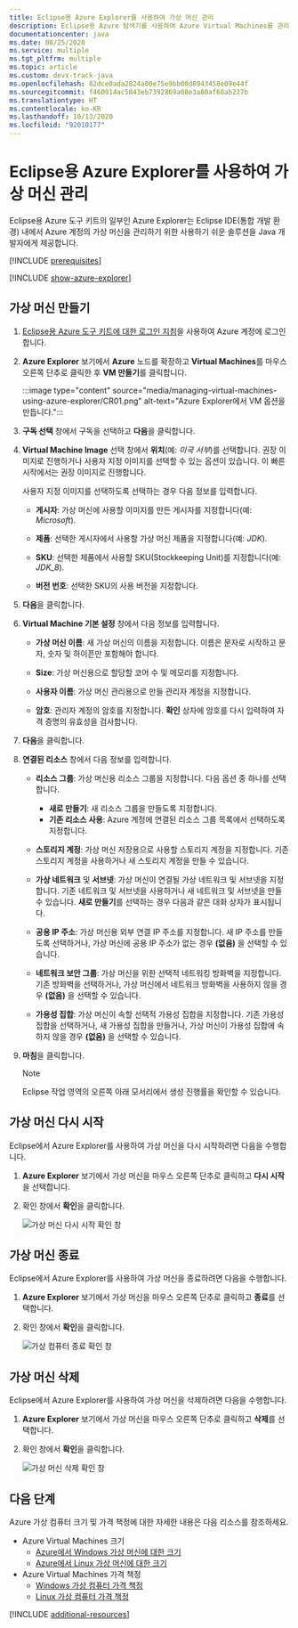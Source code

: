 ```yaml
---
title: Eclipse용 Azure Explorer를 사용하여 가상 머신 관리
description: Eclipse용 Azure 탐색기를 사용하여 Azure Virtual Machines를 관리하는 방법을 알아봅니다.
documentationcenter: java
ms.date: 08/25/2020
ms.service: multiple
ms.tgt_pltfrm: multiple
ms.topic: article
ms.custom: devx-track-java
ms.openlocfilehash: 82dce0ada2824a00e75e9bb00d8943458e09e44f
ms.sourcegitcommit: f460914ac5843eb7392869a08e3a80af68ab227b
ms.translationtype: HT
ms.contentlocale: ko-KR
ms.lasthandoff: 10/13/2020
ms.locfileid: "92010177"
---
```

# <a name="manage-virtual-machines-by-using-the-azure-explorer-for-eclipse"></a>Eclipse용 Azure Explorer를 사용하여 가상 머신 관리

Eclipse용 Azure 도구 키트의 일부인 Azure Explorer는 Eclipse IDE(통합 개발 환경) 내에서 Azure 계정의 가상 머신을 관리하기 위한 사용하기 쉬운 솔루션을 Java 개발자에게 제공합니다.

[!INCLUDE [prerequisites](includes/prerequisites.md)]

[!INCLUDE [show-azure-explorer](includes/show-azure-explorer.md)]

## <a name="create-a-virtual-machine"></a>가상 머신 만들기

1. [Eclipse용 Azure 도구 키트에 대한 로그인 지침](./sign-in-instructions.md)을 사용하여 Azure 계정에 로그인합니다.

1. **Azure Explorer** 보기에서 **Azure** 노드를 확장하고 **Virtual Machines**를 마우스 오른쪽 단추로 클릭한 후 **VM 만들기**를 클릭합니다.

   :::image type="content" source="media/managing-virtual-machines-using-azure-explorer/CR01.png" alt-text="Azure Explorer에서 VM 옵션을 만듭니다.":::

1. **구독 선택** 창에서 구독을 선택하고 **다음**을 클릭합니다.

1. **Virtual Machine Image** 선택 창에서 **위치**(예: *미국 서부*)를 선택합니다. 권장 이미지로 진행하거나 사용자 지정 이미지를 선택할 수 있는 옵션이 있습니다. 이 빠른 시작에서는 권장 이미지로 진행합니다. 

   사용자 지정 이미지를 선택하도록 선택하는 경우 다음 정보를 입력합니다.
   * **게시자**: 가상 머신에 사용할 이미지를 만든 게시자를 지정합니다(예: *Microsoft*).

   * **제품**: 선택한 게시자에서 사용할 가상 머신 제품을 지정합니다(예: *JDK*).

   * **SKU**: 선택한 제품에서 사용할 SKU(Stockkeeping Unit)를 지정합니다(예: *JDK_8*).

   * **버전 번호**: 선택한 SKU의 사용 버전을 지정합니다.

1. **다음**을 클릭합니다.

1. **Virtual Machine 기본 설정** 창에서 다음 정보를 입력합니다.

   * **가상 머신 이름**: 새 가상 머신의 이름을 지정합니다. 이름은 문자로 시작하고 문자, 숫자 및 하이픈만 포함해야 합니다.

   * **Size**: 가상 머신용으로 할당할 코어 수 및 메모리를 지정합니다.

   * **사용자 이름**: 가상 머신 관리용으로 만들 관리자 계정을 지정합니다.

   * **암호**: 관리자 계정의 암호를 지정합니다. **확인** 상자에 암호를 다시 입력하여 자격 증명의 유효성을 검사합니다.

1. **다음**을 클릭합니다.

1. **연결된 리소스** 창에서 다음 정보를 입력합니다.
   * **리소스 그룹**: 가상 머신용 리소스 그룹을 지정합니다. 다음 옵션 중 하나를 선택합니다.
      * **새로 만들기**: 새 리소스 그룹을 만들도록 지정합니다.
      * **기존 리소스 사용**: Azure 계정에 연결된 리소스 그룹 목록에서 선택하도록 지정합니다.

   * **스토리지 계정**: 가상 머신 저장용으로 사용할 스토리지 계정을 지정합니다. 기존 스토리지 계정을 사용하거나 새 스토리지 계정을 만들 수 있습니다.

   * **가상 네트워크** 및 **서브넷**: 가상 머신이 연결될 가상 네트워크 및 서브넷을 지정합니다. 기존 네트워크 및 서브넷을 사용하거나 새 네트워크 및 서브넷을 만들 수 있습니다. **새로 만들기**를 선택하는 경우 다음과 같은 대화 상자가 표시됩니다.

   * **공용 IP 주소**: 가상 머신용 외부 연결 IP 주소를 지정합니다. 새 IP 주소를 만들도록 선택하거나, 가상 머신에 공용 IP 주소가 없는 경우 **(없음)** 을 선택할 수 있습니다.

   * **네트워크 보안 그룹**: 가상 머신을 위한 선택적 네트워킹 방화벽을 지정합니다. 기존 방화벽을 선택하거나, 가상 머신에서 네트워크 방화벽을 사용하지 않을 경우 **(없음)** 을 선택할 수 있습니다.

   * **가용성 집합**: 가상 머신이 속할 선택적 가용성 집합을 지정합니다. 기존 가용성 집합을 선택하거나, 새 가용성 집합을 만들거나, 가상 머신이 가용성 집합에 속하지 않을 경우 **(없음)** 을 선택할 수 있습니다.

10. **마침**을 클릭합니다.  

      > [!NOTE]
      > Eclipse 작업 영역의 오른쪽 아래 모서리에서 생성 진행률을 확인할 수 있습니다.

## <a name="restart-a-virtual-machine"></a>가상 머신 다시 시작

Eclipse에서 Azure Explorer를 사용하여 가상 머신을 다시 시작하려면 다음을 수행합니다.

1. **Azure Explorer** 보기에서 가상 머신을 마우스 오른쪽 단추로 클릭하고 **다시 시작**을 선택합니다.

1. 확인 창에서 **확인**을 클릭합니다.

   ![가상 머신 다시 시작 확인 창](media/managing-virtual-machines-using-azure-explorer/RE02.png)

## <a name="shut-down-a-virtual-machine"></a>가상 머신 종료

Eclipse에서 Azure Explorer를 사용하여 가상 머신을 종료하려면 다음을 수행합니다.

1. **Azure Explorer** 보기에서 가상 머신을 마우스 오른쪽 단추로 클릭하고 **종료**를 선택합니다.

1. 확인 창에서 **확인**을 클릭합니다.

   ![가상 컴퓨터 종료 확인 창](media/managing-virtual-machines-using-azure-explorer/SH02.png)

## <a name="delete-a-virtual-machine"></a>가상 머신 삭제

Eclipse에서 Azure Explorer를 사용하여 가상 머신을 삭제하려면 다음을 수행합니다.

1. **Azure Explorer** 보기에서 가상 머신을 마우스 오른쪽 단추로 클릭하고 **삭제**를 선택합니다.

1. 확인 창에서 **확인**을 클릭합니다.

   ![가상 머신 삭제 확인 창](media/managing-virtual-machines-using-azure-explorer/DE02.png)

## <a name="next-steps"></a>다음 단계

Azure 가상 컴퓨터 크기 및 가격 책정에 대한 자세한 내용은 다음 리소스를 참조하세요.

* Azure Virtual Machines 크기
  * [Azure에서 Windows 가상 머신에 대한 크기]
  * [Azure에서 Linux 가상 머신에 대한 크기]
* Azure Virtual Machines 가격 책정
  * [Windows 가상 컴퓨터 가격 책정]
  * [Linux 가상 컴퓨터 가격 책정]

[!INCLUDE [additional-resources](includes/additional-resources.md)]

<!-- URL List -->

[Azure에서 Windows 가상 머신에 대한 크기]: /azure/virtual-machines/sizes
[Azure에서 Linux 가상 머신에 대한 크기]: /azure/virtual-machines/sizes
[Windows 가상 컴퓨터 가격 책정]: https://azure.microsoft.com/pricing/details/virtual-machines/windows/
[Linux 가상 컴퓨터 가격 책정]: https://azure.microsoft.com/pricing/details/virtual-machines/linux/

<!-- IMG List -->

[RE01]: media/managing-virtual-machines-using-azure-explorer/RE01.png
[RE02]: media/managing-virtual-machines-using-azure-explorer/RE02.png

[SH01]: media/managing-virtual-machines-using-azure-explorer/SH01.png
[SH02]: media/managing-virtual-machines-using-azure-explorer/SH02.png

[DE01]: media/managing-virtual-machines-using-azure-explorer/DE01.png
[DE02]: media/managing-virtual-machines-using-azure-explorer/DE02.png

[CR01]: media/managing-virtual-machines-using-azure-explorer/CR01.png
[CR02]: media/managing-virtual-machines-using-azure-explorer/CR02.png
[CR03]: media/managing-virtual-machines-using-azure-explorer/CR03.png
[CR04]: media/managing-virtual-machines-using-azure-explorer/CR04.png
[CR05]: media/managing-virtual-machines-using-azure-explorer/CR05.png
[CR06]: media/managing-virtual-machines-using-azure-explorer/CR06.png
[CR07]: media/managing-virtual-machines-using-azure-explorer/CR07.png
[CR08]: media/managing-virtual-machines-using-azure-explorer/CR08.png
